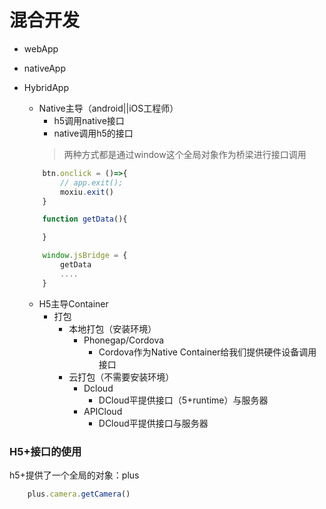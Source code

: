 # 混合开发

* webApp

* nativeApp

* HybridApp
    * Native主导（android||iOS工程师）
        * h5调用native接口
        * native调用h5的接口
        > 两种方式都是通过window这个全局对象作为桥梁进行接口调用
    ```js
        btn.onclick = ()=>{
            // app.exit();
            moxiu.exit()
        }

        function getData(){

        }

        window.jsBridge = {
            getData
            ....
        }
    ```
    * H5主导Container
        * 打包
            * 本地打包（安装环境）
                * Phonegap/Cordova
                    * Cordova作为Native Container给我们提供硬件设备调用接口
            * 云打包（不需要安装环境）
                * Dcloud
                    * DCloud平提供接口（5+runtime）与服务器
                * APICloud
                    * DCloud平提供接口与服务器

### H5+接口的使用
h5+提供了一个全局的对象：plus
```js
    plus.camera.getCamera()

```